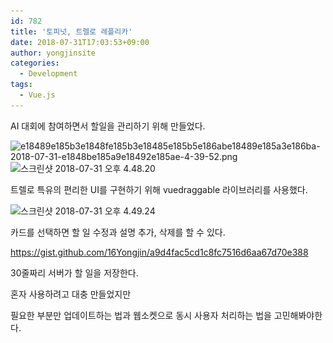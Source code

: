 ```yaml
---
id: 782
title: '토피넛, 트렐로 레플리카'
date: 2018-07-31T17:03:53+09:00
author: yongjinsite
categories:
  - Development
tags:
  - Vue.js
---
```


AI 대회에 참여하면서 할일을 관리하기 위해 만들었다.


<img class="aligncenter size-full wp-image-783" src="https://raw.githubusercontent.com/16Yongjin/16Yongjin.github.io/master/wp-content/uploads/2018/07/e18489e185b3e1848fe185b3e18485e185b5e186abe18489e185a3e186ba-2018-07-31-e1848be185a9e18492e185ae-4-39-52-e1533022869718.png?w=994" alt="e18489e185b3e1848fe185b3e18485e185b5e186abe18489e185a3e186ba-2018-07-31-e1848be185a9e18492e185ae-4-39-52.png" width="497" height="429" srcset="https://raw.githubusercontent.com/16Yongjin/16Yongjin.github.io/master/wp-content/uploads/2018/07/e18489e185b3e1848fe185b3e18485e185b5e186abe18489e185a3e186ba-2018-07-31-e1848be185a9e18492e185ae-4-39-52-e1533022869718.png 1404w, https://raw.githubusercontent.com/16Yongjin/16Yongjin.github.io/master/wp-content/uploads/2018/07/e18489e185b3e1848fe185b3e18485e185b5e186abe18489e185a3e186ba-2018-07-31-e1848be185a9e18492e185ae-4-39-52-e1533022869718-300x259.png 300w, https://raw.githubusercontent.com/16Yongjin/16Yongjin.github.io/master/wp-content/uploads/2018/07/e18489e185b3e1848fe185b3e18485e185b5e186abe18489e185a3e186ba-2018-07-31-e1848be185a9e18492e185ae-4-39-52-e1533022869718-768x662.png 768w, https://raw.githubusercontent.com/16Yongjin/16Yongjin.github.io/master/wp-content/uploads/2018/07/e18489e185b3e1848fe185b3e18485e185b5e186abe18489e185a3e186ba-2018-07-31-e1848be185a9e18492e185ae-4-39-52-e1533022869718-1024x883.png 1024w, https://raw.githubusercontent.com/16Yongjin/16Yongjin.github.io/master/wp-content/uploads/2018/07/e18489e185b3e1848fe185b3e18485e185b5e186abe18489e185a3e186ba-2018-07-31-e1848be185a9e18492e185ae-4-39-52-e1533022869718-1000x863.png 1000w, https://raw.githubusercontent.com/16Yongjin/16Yongjin.github.io/master/wp-content/uploads/2018/07/e18489e185b3e1848fe185b3e18485e185b5e186abe18489e185a3e186ba-2018-07-31-e1848be185a9e18492e185ae-4-39-52-e1533022869718-348x300.png 348w" sizes="(max-width: 497px) 100vw, 497px" />

<img class="  wp-image-784 aligncenter" src="https://raw.githubusercontent.com/16Yongjin/16Yongjin.github.io/master/wp-content/uploads/2018/07/e18489e185b3e1848fe185b3e18485e185b5e186abe18489e185a3e186ba-2018-07-31-e1848be185a9e18492e185ae-4-48-20.png" alt="스크린샷 2018-07-31 오후 4.48.20" width="502" height="426" srcset="https://raw.githubusercontent.com/16Yongjin/16Yongjin.github.io/master/wp-content/uploads/2018/07/e18489e185b3e1848fe185b3e18485e185b5e186abe18489e185a3e186ba-2018-07-31-e1848be185a9e18492e185ae-4-48-20.png 1228w, https://raw.githubusercontent.com/16Yongjin/16Yongjin.github.io/master/wp-content/uploads/2018/07/e18489e185b3e1848fe185b3e18485e185b5e186abe18489e185a3e186ba-2018-07-31-e1848be185a9e18492e185ae-4-48-20-300x255.png 300w, https://raw.githubusercontent.com/16Yongjin/16Yongjin.github.io/master/wp-content/uploads/2018/07/e18489e185b3e1848fe185b3e18485e185b5e186abe18489e185a3e186ba-2018-07-31-e1848be185a9e18492e185ae-4-48-20-768x652.png 768w, https://raw.githubusercontent.com/16Yongjin/16Yongjin.github.io/master/wp-content/uploads/2018/07/e18489e185b3e1848fe185b3e18485e185b5e186abe18489e185a3e186ba-2018-07-31-e1848be185a9e18492e185ae-4-48-20-1024x869.png 1024w, https://raw.githubusercontent.com/16Yongjin/16Yongjin.github.io/master/wp-content/uploads/2018/07/e18489e185b3e1848fe185b3e18485e185b5e186abe18489e185a3e186ba-2018-07-31-e1848be185a9e18492e185ae-4-48-20-1000x849.png 1000w, https://raw.githubusercontent.com/16Yongjin/16Yongjin.github.io/master/wp-content/uploads/2018/07/e18489e185b3e1848fe185b3e18485e185b5e186abe18489e185a3e186ba-2018-07-31-e1848be185a9e18492e185ae-4-48-20-354x300.png 354w" sizes="(max-width: 502px) 100vw, 502px" /> 

트렐로 특유의 편리한 UI를 구현하기 위해 vuedraggable 라이브러리를 사용했다.

<img class="  wp-image-785 aligncenter" src="https://raw.githubusercontent.com/16Yongjin/16Yongjin.github.io/master/wp-content/uploads/2018/07/e18489e185b3e1848fe185b3e18485e185b5e186abe18489e185a3e186ba-2018-07-31-e1848be185a9e18492e185ae-4-49-24.png" alt="스크린샷 2018-07-31 오후 4.49.24" width="502" height="457" srcset="https://raw.githubusercontent.com/16Yongjin/16Yongjin.github.io/master/wp-content/uploads/2018/07/e18489e185b3e1848fe185b3e18485e185b5e186abe18489e185a3e186ba-2018-07-31-e1848be185a9e18492e185ae-4-49-24.png 1430w, https://raw.githubusercontent.com/16Yongjin/16Yongjin.github.io/master/wp-content/uploads/2018/07/e18489e185b3e1848fe185b3e18485e185b5e186abe18489e185a3e186ba-2018-07-31-e1848be185a9e18492e185ae-4-49-24-300x273.png 300w, https://raw.githubusercontent.com/16Yongjin/16Yongjin.github.io/master/wp-content/uploads/2018/07/e18489e185b3e1848fe185b3e18485e185b5e186abe18489e185a3e186ba-2018-07-31-e1848be185a9e18492e185ae-4-49-24-768x699.png 768w, https://raw.githubusercontent.com/16Yongjin/16Yongjin.github.io/master/wp-content/uploads/2018/07/e18489e185b3e1848fe185b3e18485e185b5e186abe18489e185a3e186ba-2018-07-31-e1848be185a9e18492e185ae-4-49-24-1024x932.png 1024w, https://raw.githubusercontent.com/16Yongjin/16Yongjin.github.io/master/wp-content/uploads/2018/07/e18489e185b3e1848fe185b3e18485e185b5e186abe18489e185a3e186ba-2018-07-31-e1848be185a9e18492e185ae-4-49-24-1000x910.png 1000w, https://raw.githubusercontent.com/16Yongjin/16Yongjin.github.io/master/wp-content/uploads/2018/07/e18489e185b3e1848fe185b3e18485e185b5e186abe18489e185a3e186ba-2018-07-31-e1848be185a9e18492e185ae-4-49-24-329x300.png 329w" sizes="(max-width: 502px) 100vw, 502px" /> 

카드를 선택하면 할 일 수정과 설명 추가, 삭제를 할 수 있다.

https://gist.github.com/16Yongjin/a9d4fac5cd1c8fc7516d6aa67d70e388

30줄짜리 서버가 할 일을 저장한다.

혼자 사용하려고 대충 만들었지만

필요한 부분만 업데이트하는 법과 웹소켓으로 동시 사용자 처리하는 법을 고민해봐야한다.